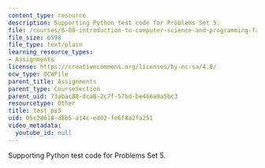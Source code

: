 ```yaml
---
content_type: resource
description: Supporting Python test code for Problems Set 5.
file: /courses/6-00-introduction-to-computer-science-and-programming-fall-2008/05c28618d8b5a14ced02fe6f8a2fa251_test_ps5.py
file_size: 6598
file_type: text/plain
learning_resource_types:
- Assignments
license: https://creativecommons.org/licenses/by-nc-sa/4.0/
ocw_type: OCWFile
parent_title: Assignments
parent_type: CourseSection
parent_uid: 73abac88-dca8-2c7f-57bd-be466a9a5bc3
resourcetype: Other
title: test_ps5
uid: 05c28618-d8b5-a14c-ed02-fe6f8a2fa251
video_metadata:
  youtube_id: null
---
```

Supporting Python test code for Problems Set 5.